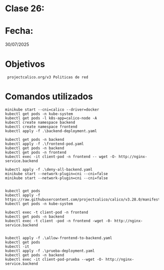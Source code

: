 # Clase 26: 


# Fecha: 
30/07/2025

# Objetivos
     projectcalico.org/v3 Politicas de red

   
# Comandos utilizados
    
    minikube start --cni=calico --driver=docker
    kubectl get pods -n kube-system
    kubectl get pods -l k8s-app=calico-node -A
    kubectl create namespace backend
    kubectl create namespace frontend
    kubectl apply -f .\backend-deployment.yaml

    kubectl get pods -n backend
    kubectl apply -f .\frontend-pod.yaml
    kubectl get pods -n backend
    kubectl get pods -n frontend
    kubectl exec -it client-pod -n frontend -- wget -O- http://nginx-service.backend

    kubectl apply -f .\deny-all-backend.yaml
    minikube start --network-plugin=cni --cni=false
    minikube start --network-plugin=cni --cni=false


    kubectl get pods
    kubectl apply -f https://raw.githubusercontent.com/projectcalico/calico/v3.28.0/manifests/calico.yaml
    kubectl get pods -n kube-system

    kubectl exec -t client-pod -n frontend
    kubectl get pods -n backend
    kubectl exec -t client -pod -n frontend -wget -0- http://nginx-service.backend


    kubectl apply -f .\allow-frontend-to-backend.yaml 
    kubectl get pods
    kubectl -it 
    kubectl apply -f .\prueba-deployment.yaml
    kubectl get pods -n backend
    kubectl exec -it client-pod-prueba --wget -O- http://nginx-service.backend
